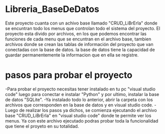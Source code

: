 # Libreria_BaseDeDatos

Este proyecto cuanta con un achivo base llamado "CRUD_LiBrErIa" donde se encuntran todo los menus que controlan todo el sistema del proyecto.
El proyecto esta divido por archivos, en los que podemos encontrar las funciones de cada menu que se encuntran en el archivo base, tambien archivos
donde se crean las tablas de información del proyecto que van conectadas con la base de datos.
la base de datos tiene la capacidad de guardar permanentemente la informacion que en ella se registre.

# pasos para probar el proyecto
-Para probar el proyecto necesitas tener instalado en tu pc "visual studio code" luego para conectar e instalar "Python" y por ultimo, instalar la base de datos "SQLite".
-Ya instalado todo lo anterior, abrir la carpeta con los archivos que corresponden en la base de datos y en visual studio code.
-Luego de realizar los pasos ya dichos, se comienza ejecutando el archivo base "CRUD_LiBrErIa" en "visual studio code" donde te permite ver los menus.
Ya con este archivo ejecutado podras probar toda la funcionalidad que tiene el proyeto en su totalidad.
